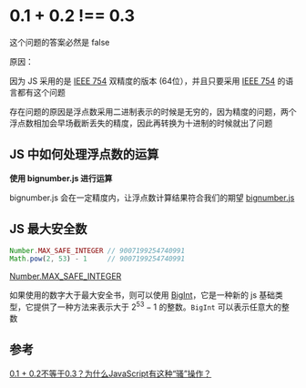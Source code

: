 # 0.1 + 0.2 !== 0.3

这个问题的答案必然是 false

原因：

因为 JS 采用的是 [IEEE 754](https://zh.wikipedia.org/wiki/IEEE_754) 双精度的版本 (64位），并且只要采用 [IEEE 754](https://zh.wikipedia.org/wiki/IEEE_754) 的语言都有这个问题

存在问题的原因是浮点数采用二进制表示的时候是无穷的，因为精度的问题，两个浮点数相加会早场截断丢失的精度，因此再转换为十进制的时候就出了问题

## JS 中如何处理浮点数的运算

**使用 bignumber.js 进行运算**

bignumber.js 会在一定精度内，让浮点数计算结果符合我们的期望 [bignumber.js](https://github.com/MikeMcl/bignumber.js/)

## JS 最大安全数

```js
Number.MAX_SAFE_INTEGER // 9007199254740991
Math.pow(2, 53) - 1     // 9007199254740991
```

[Number.MAX_SAFE_INTEGER](https://developer.mozilla.org/zh-CN/docs/Web/JavaScript/Reference/Global_Objects/Number/MAX_SAFE_INTEGER)

如果使用的数字大于最大安全书，则可以使用 [BigInt](https://developer.mozilla.org/zh-CN/docs/Web/JavaScript/Reference/Global_Objects/BigInt)，它是一种新的 js 基础类型，它提供了一种方法来表示大于 $2^{53} - 1$ 的整数。`BigInt` 可以表示任意大的整数

## 参考

[0.1 + 0.2不等于0.3？为什么JavaScript有这种“骚”操作？](https://juejin.cn/post/6844903680362151950)
